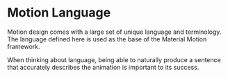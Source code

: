 # Motion Language

Motion design comes with a large set of unique language and terminology. The language defined here is used as the base of the Material Motion framework.

When thinking about language, being able to naturally produce a sentence that accurately describes the animation is important to its success.

